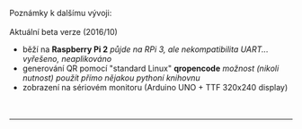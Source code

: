Poznámky k dalšímu vývoji:<br />
<br />
Aktuální beta verze (2016/10)<br />
+ běží na <b>Raspberry Pi 2</b> <i>půjde na RPi 3, ale nekompatibilita UART... vyřešeno, neaplikováno</i><br />
+ generování QR pomocí "standard Linux" <b>qropencode</b> <i>možnost (nikoli nutnost) použít přímo nějakou pythoní knihovnu</i><br />
+ zobrazení na sériovém monitoru (Arduino UNO + TTF 320x240 display)<br />
<br /><br />
<hr />
<br />
<br />
<br />
